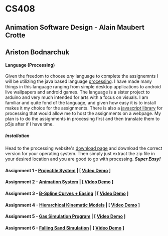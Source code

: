 # CS408

## Animation Software Design - Alain Maubert Crotte

## **Ariston Bodnarchuk**

#### Language (Processing)
Given the freedom to choose *any* language to complete the assignemnts I will be utilizing the java based language [processing](https://processing.org/). I have made many things in this language ranging from simple desktop applications to android live wallpapers and android games. The language is a sister project to arduino and very much intended for arts with a focus on visuals. I am familiar and quite fond of the language, and given how easy it is to install makes it my choice for the assignments. There is also a [javascript library](https://p5js.org/) for processing that would allow me to host the assignments on a webpage. My plan is to do the assignments in processing first and then translate them to p5js after if I have time. 

##### Installation
Head to the processing website's [download page](https://processing.org/download) and download the correct version for your operating system. Then simply just extract the zip file in your desired location and you are good to go with processing. ***Super Easy!***

#### Assignment 1 - [Projectile System](A1_AristonBodnarchuk/) | [ [Video Demo](https://www.youtube.com/watch?v=wS6po6nx-jE) ]
#### Assignment 2 - [Animation System](A2_AristonBodnarchuk/) | [ [Video Demo](https://www.youtube.com/watch?v=CdCNN5qxw3Y) ]
#### Assignment 3 - [B-Spline Curves + Easing](A3_AristonBodnarchuk/) | [ [Video Demo](https://youtu.be/Wgf-llQAZMY) ]
#### Assignment 4 - [Hierarchical Kinematic Models](A4_AristonBodnarchuk/) | [ [Video Demo](https://youtu.be/dbLGH2d-nWs) ]
#### Assignment 5 - [Gas Simulation Program](A5_AristonBodnarchuk/) | [ [Video Demo](https://youtu.be/et5sbSEaZ5k) ]
#### Assignment 6 - [Falling Sand Simulation](A6_AristonBodnarchuk/) | [ [Video Demo](https://youtu.be/kLTPhqAAV5I) ]
